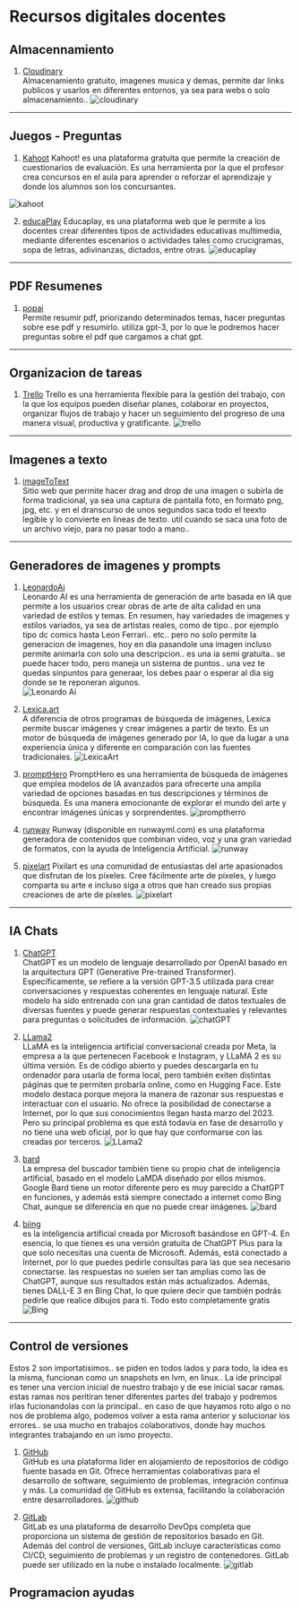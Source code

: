 # Recursos digitales docentes

## Almacennamiento

1. [Cloudinary](www.cloudinary.com)  
Almacenamiento gratuito, imagenes musica y demas, permite dar links publicos y usarlos en diferentes entornos, ya sea para webs o solo almacenamiento..
![cloudinary](https://res.cloudinary.com/dpiwmbsog/image/upload/v1709901576/esrn6/cloudinary_vvxq7n.png)

***

## Juegos - Preguntas

1. [Kahoot](https://kahoot.com/)
Kahoot! es una plataforma gratuita que permite la creación de cuestionarios de evaluación. Es una herramienta por la que el profesor crea concursos en el aula para aprender o reforzar el aprendizaje y donde los alumnos son los concursantes.

![kahoot](https://res.cloudinary.com/dpiwmbsog/image/upload/v1718716100/esrn6/ddukrymq0tme0cq8xfo4.png)

2. [educaPlay](https://es.educaplay.com/)
Educaplay, es una plataforma web que le permite a los docentes crear diferentes tipos de actividades educativas multimedia, mediante diferentes escenarios o actividades tales como crucigramas, sopa de letras, adivinanzas, dictados, entre otras.
![educaplay]()

***

## PDF Resumenes

1. [popai](https://www.popai.pro)  
Permite resumir pdf, priorizando determinados temas, hacer preguntas sobre ese pdf y resumirlo. utiliza gpt-3, por lo que le podremos hacer preguntas sobre el pdf que cargamos a chat gpt.

***

## Organizacion de tareas

1. [Trello](https://trello.com/)
Trello es una herramienta flexible para la gestión del trabajo, con la que los equipos pueden diseñar planes, colaborar en proyectos, organizar flujos de trabajo y hacer un seguimiento del progreso de una manera visual, productiva y gratificante.
![trello](https://res.cloudinary.com/dpiwmbsog/image/upload/v1709899699/esrn6/Project_Launch_Board_c55emd.png)

***

## Imagenes a texto

1. [imageToText](https://www.imagetotext.io/es)  
Sitio web que permite hacer drag and drop de una imagen o subirla de forma tradicional, ya sea una captura de pantalla foto, en formato png, jpg, etc. y en el dranscurso de unos segundos saca todo el teexto legible y lo convierte en lineas de texto. util cuando se saca una foto de un archivo viejo, para no pasar todo a mano..

***

## Generadores de imagenes y prompts

1. [LeonardoAi](https://app.leonardo.ai)  
Leonardo AI es una herramienta de generación de arte basada en IA que permite a los usuarios crear obras de arte de alta calidad en una variedad de estilos y temas.
En resumen, hay variedades de imagenes y estilos variados, ya sea de artistas reales, como de tipo.. por ejemplo tipo dc comics hasta Leon Ferrari.. etc.. pero no solo permite la generacion de imagenes, hoy en dia pasandole una imagen incluso permite animarla con solo una descripcion.. es una ia semi gratuita.. se puede hacer todo, pero maneja un sistema de puntos.. una vez te quedas sinpuntos para generaar, los debes paar o esperar al dia sig donde se te reponeran algunos.  
![Leonardo Ai](https://res.cloudinary.com/dpiwmbsog/image/upload/v1709901576/esrn6/leonardoAi_qaeqfp.webp)

2. [Lexica.art](ahttps://lexica.art/)  
A diferencia de otros programas de búsqueda de imágenes, Lexica permite buscar imágenes y crear imágenes a partir de texto. Es un motor de búsqueda de imágenes generado por IA, lo que da lugar a una experiencia única y diferente en comparación con las fuentes tradicionales.
![LexicaArt](https://res.cloudinary.com/dpiwmbsog/image/upload/v1709905563/esrn6/lexica_njhgvy.jpg)

3. [promptHero](https://prompthero.com/)
PromptHero es una herramienta de búsqueda de imágenes que emplea modelos de IA avanzados para ofrecerte una amplia variedad de opciones basadas en tus descripciones y términos de búsqueda. Es una manera emocionante de explorar el mundo del arte y encontrar imágenes únicas y sorprendentes.
![promptherro](https://res.cloudinary.com/dpiwmbsog/image/upload/v1709905731/esrn6/propmthero_tuqypt.png)

4. [runway](https://app.runwayml.com)
Runway (disponible en runwayml.com) es una plataforma generadora de contenidos que combinan video, voz y una gran variedad de formatos, con la ayuda de Inteligencia Artificial.
![runway](https://res.cloudinary.com/dpiwmbsog/image/upload/v1709906187/esrn6/runway_urphhl.webp)

5. [pixelart](https://es.pixilart.com/)
Pixilart es una comunidad de entusiastas del arte apasionados que disfrutan de los píxeles. Cree fácilmente arte de píxeles, y luego comparta su arte e incluso siga a otros que han creado sus propias creaciones de arte de píxeles.
![pixelart](https://res.cloudinary.com/dpiwmbsog/image/upload/v1718715646/esrn6/zoryguk61e0opcsioslh.png)

***

## IA Chats

1. [ChatGPT](https://chat.openai.com)  
ChatGPT es un modelo de lenguaje desarrollado por OpenAI basado en la arquitectura GPT (Generative Pre-trained Transformer). Específicamente, se refiere a la versión GPT-3.5 utilizada para crear conversaciones y respuestas coherentes en lenguaje natural. Este modelo ha sido entrenado con una gran cantidad de datos textuales de diversas fuentes y puede generar respuestas contextuales y relevantes para preguntas o solicitudes de información.
![chatGPT](https://res.cloudinary.com/dpiwmbsog/image/upload/v1709903699/esrn6/chatgpt_tibpyt.png)
  
2. [LLama2](https://www.llama2.ai)  
LLaMA es la inteligencia artificial conversacional creada por Meta, la empresa a la que pertenecen Facebook e Instagram, y LLaMA 2 es su última versión. Es de código abierto y puedes descargarla en tu ordenador para usarla de forma local, pero también exiten distintas páginas que te permiten probarla online, como en Hugging Face.
Este modelo destaca porque mejora la manera de razonar sus respuestas e interactuar con el usuario. No ofrece la posibilidad de conectarse a Internet, por lo que sus conocimientos llegan hasta marzo del 2023. Pero su principal problema es que está todavía en fase de desarrollo y no tiene una web oficial, por lo que hay que conformarse con las creadas por terceros.
![LLama2](https://res.cloudinary.com/dpiwmbsog/image/upload/v1709903699/esrn6/llama2_cjthcq.jpg)

3. [bard](https://bard.google.com)  
La empresa del buscador también tiene su propio chat de inteligencia artificial, basado en el modelo LaMDA diseñado por ellos mismos. Google Bard tiene un motor diferente pero es muy parecido a ChatGPT en funciones, y además está siempre conectado a internet como Bing Chat, aunque se diferencia en que no puede crear imágenes.
![bard](https://res.cloudinary.com/dpiwmbsog/image/upload/v1709903699/esrn6/bard_lvzls7.jpg)

4. [biing](https://www.bing.com)  
es la inteligencia artificial creada por Microsoft basándose en GPT-4. En esencia, lo que tienes es una versión gratuita de ChatGPT Plus para la que solo necesitas una cuenta de Microsoft. Además, está conectado a Internet, por lo que puedes pedirle consultas para las que sea necesario conectarse. las respuestas no suelen ser tan amplias como las de ChatGPT, aunque sus resultados están más actualizados. Además, tienes DALL-E 3 en Bing Chat, lo que quiere decir que también podrás pedirle que realice dibujos para ti. Todo esto completamente gratis
![Bing](https://res.cloudinary.com/dpiwmbsog/image/upload/v1709903699/esrn6/bing_x59ypl.jpg)

***

## Control de versiones

Estos 2 son importatisimos.. se piden en todos lados y para todo, la idea es la misma, funcionan como un snapshots en lvm, en linux..
La ide principal es tener una vercion inicial de nuestro trabajo y de ese inicial sacar ramas. estas ramas nos peritiran tener diferentes partes del trabajo y podremos irlas fucionandolas con la principal.. en caso de que hayamos roto algo o no nos de problema algo, podemos volver a esta rama anterior y solucionar los errores.. se usa mucho en trabajos colaborativos, donde hay muchos integrantes trabajando en un ismo proyecto.

1. [GitHub](https://github.com)  
GitHub es una plataforma líder en alojamiento de repositorios de código fuente basada en Git. Ofrece herramientas colaborativas para el desarrollo de software, seguimiento de problemas, integración continua y más. La comunidad de GitHub es extensa, facilitando la colaboración entre desarrolladores.
![github](https://res.cloudinary.com/dpiwmbsog/image/upload/v1709907311/esrn6/github_ugutc8.jpg)

2. [GitLab](https://about.gitlab.com)  
GitLab es una plataforma de desarrollo DevOps completa que proporciona un sistema de gestión de repositorios basado en Git. Además del control de versiones, GitLab incluye características como CI/CD, seguimiento de problemas y un registro de contenedores. GitLab puede ser utilizado en la nube o instalado localmente.
![gitlab](https://res.cloudinary.com/dpiwmbsog/image/upload/v1709907311/esrn6/gitlab_pffaie.png)

## Programacion ayudas
